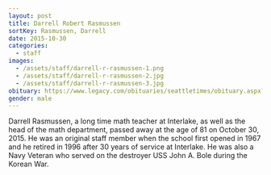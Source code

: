 ```yaml
---
layout: post
title: Darrell Robert Rasmussen
sortKey: Rasmussen, Darrell
date: 2015-10-30
categories:
  - staff
images:
  - /assets/staff/darrell-r-rasmussen-1.png
  - /assets/staff/darrell-r-rasmussen-2.jpg
  - /assets/staff/darrell-r-rasmussen-3.jpg
obituary: https://www.legacy.com/obituaries/seattletimes/obituary.aspx?n=darrell-robert-rasmussen&pid=176371282
gender: male
---
```

Darrell Rasmussen, a long time math teacher at Interlake, as well as the head of the math department, passed away at the age of 81 on October 30, 2015. He was an original staff member when the school first opened in 1967 and he retired in 1996 after 30 years of service at Interlake. He was also a Navy Veteran who served on the destroyer USS John A. Bole during the Korean War.
